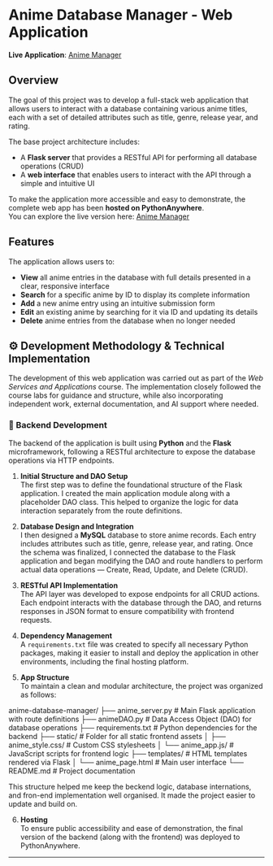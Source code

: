 # Anime Database Manager - Web Application

**Live Application**: [Anime Manager](http://fraruberto.pythonanywhere.com)  

## Overview
The goal of this project was to develop a full-stack web application that allows users to interact with a database containing various anime titles, each with a set of detailed attributes such as title, genre, release year, and rating.

The base project architecture includes:
- A **Flask server** that provides a RESTful API for performing all database operations (CRUD)
- A **web interface** that enables users to interact with the API through a simple and intuitive UI

To make the application more accessible and easy to demonstrate, the complete web app has been **hosted on PythonAnywhere**.  
You can explore the live version here: [Anime Manager](http://fraruberto.pythonanywhere.com)

## Features

The application allows users to:

- **View** all anime entries in the database with full details presented in a clear, responsive interface  
- **Search** for a specific anime by ID to display its complete information  
- **Add** a new anime entry using an intuitive submission form  
- **Edit** an existing anime by searching for it via ID and updating its details  
- **Delete** anime entries from the database when no longer needed

## ⚙️ Development Methodology & Technical Implementation
The development of this web application was carried out as part of the *Web Services and Applications* course. The implementation closely followed the course labs for guidance and structure, while also incorporating independent work, external documentation, and AI support where needed.

### 🧩 Backend Development

The backend of the application is built using **Python** and the **Flask** microframework, following a RESTful architecture to expose the database operations via HTTP endpoints.

1. **Initial Structure and DAO Setup**  
   The first step was to define the foundational structure of the Flask application. I created the main application module along with a placeholder DAO class. This helped to organize the logic for data interaction separately from the route definitions.

2. **Database Design and Integration**  
   I then designed a **MySQL** database to store anime records. Each entry includes attributes such as title, genre, release year, and rating. Once the schema was finalized, I connected the database to the Flask application and began modifying the DAO and route handlers to perform actual data operations — Create, Read, Update, and Delete (CRUD).

3. **RESTful API Implementation**  
   The API layer was developed to expose endpoints for all CRUD actions. Each endpoint interacts with the database through the DAO, and returns responses in JSON format to ensure compatibility with frontend requests.

4. **Dependency Management**  
   A `requirements.txt` file was created to specify all necessary Python packages, making it easier to install and deploy the application in other environments, including the final hosting platform.

5. **App Structure**  
   To maintain a clean and modular architecture, the project was organized as follows:

anime-database-manager/
├── anime_server.py # Main Flask application with route definitions
├── animeDAO.py # Data Access Object (DAO) for database operations
├── requirements.txt # Python dependencies for the backend
├── static/ # Folder for all static frontend assets
│ ├── anime_style.css/ # Custom CSS stylesheets
│ └── anime_app.js/ # JavaScript scripts for frontend logic
├── templates/ # HTML templates rendered via Flask
│ └── anime_page.html # Main user interface
└── README.md # Project documentation

This structure helped me keep the beckend logic, database internations, and fron-end implementation well organised. It made the project easier to update and build on.

6. **Hosting**  
   To ensure public accessibility and ease of demonstration, the final version of the backend (along with the frontend) was deployed to PythonAnywhere.

---